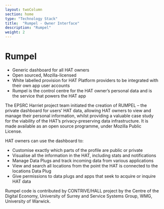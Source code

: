 ```yaml
---
layout: twoColumn
section: home
type: "Technology Stack"
title:  "Rumpel - Owner Interface"
description: "Rumpel"
weight: 2
---
```


# Rumpel

- Generic dashboard for all HAT owners
- Open sourced, Mozilla-licensed
- White labelled provision for HAT Platform providers to be integrated with their own app user accounts
- Rumpel is the control centre for the HAT owner’s personal data and is the service that powers the HAT app


The EPSRC Harriet project team initiated the creation of RUMPEL – the private dashboard for users’ HAT data, allowing HAT owners to view and manage their personal information, whilst providing a valuable case study for the viability of the HAT’s privacy-preserving data infrastructure. It is made available as an open source programme, under Mozilla Public License.

HAT owners can use the dashboard to:

- Customise exactly which parts of the profile are public or private
- Visualise all the information in the HAT, including stats and notifications
- Manage Data Plugs and track incoming data from various applications
- View and search all locations from the point the HAT is connected to the locations Data Plug
- Give permissions to data plugs and apps that seek to acquire or inquire HAT data

Rumpel code is contributed by CONTRIVE/HALL project by the Centre of the Digital Economy, University of Surrey and Service Systems Group, WMG, University of Warwick.


